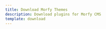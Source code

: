 ```yaml
---
title: Download Morfy Themes
description: Download plugins for Morfy CMS
template: download
---
```

